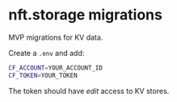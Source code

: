 # nft.storage migrations

MVP migrations for KV data.

Create a `.env` and add:

```sh
CF_ACCOUNT=YOUR_ACCOUNT_ID
CF_TOKEN=YOUR_TOKEN
```

The token should have _edit_ access to KV stores.
